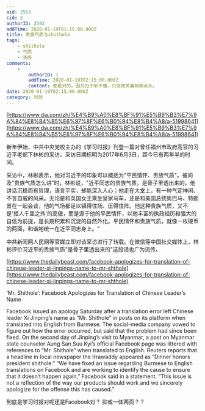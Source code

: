 ```yaml
---
aid: 2553
cid: 2
authorID: 2592
addTime: 2020-01-19T01:15:00.000Z
title: 贵族气质与shithole
tags:
    - shithole
    - 气质
    - 贵族
comments:
    -
        authorID: 1
        addTime: 2020-01-19T02:15:00.000Z
        content: 都是对的，因为包子听不懂，只会微笑着频频点头。
date: 2020-01-19T02:15:00.000Z
category: 时政
---
```


[https://www.dw.com/zh/%E4%B9%A0%E8%BF%91%E5%B9%B3%E7%9A%84%E8%B4%B5%E6%97%8F%E6%B0%94%E8%B4%A8/a-51998641](https://www.dw.com/zh/%E4%B9%A0%E8%BF%91%E5%B9%B3%E7%9A%84%E8%B4%B5%E6%97%8F%E6%B0%94%E8%B4%A8/a-51998641)

新年伊始，中共中央党校主办的《学习时报》刊登一篇对曾任福州市政府高官的习近平老部下林彬的采访。采访日期标明为2017年6月3日，距今已有两年半的时间。

采访中，林彬表示，他对习近平的印象可以概括为"平民情怀、贵族气质"。被问及"贵族气质怎么讲"时，林彬说，"近平同志的贵族气质，是骨子里透出来的。他讲话沉稳而有哲理，语言平实，却能深入人心；他走在大堂上，有一种气定神闲、不言自威的风采。无论是和英国女王乘坐皇家马车，还是和美国总统奥巴马、特朗普在一起会谈，他的气场都足以镇得住场、压得住阵。他这种贵族气质，又不是'拒人千里之外'的高傲，而是源于他的平民情怀，以他丰富的执政经历和强大的自信为前提，是长期积累和沉淀的自然外化。平民情怀和贵族气质，就像一枚硬币的两面，和谐地统一在近平同志身上。"

中共新闻网人民网等官媒立即对该采访进行了转载。在微信等中国社交媒体上，林彬评价习近平的贵族气质"是骨子里透出来的"这段话也广为流传。

[https://www.thedailybeast.com/facebook-apologizes-for-translation-of-chinese-leader-xi-jinpings-name-to-mr-shthole](https://www.thedailybeast.com/facebook-apologizes-for-translation-of-chinese-leader-xi-jinpings-name-to-mr-shthole)

‘Mr. Shithole’: Facebook Apologizes for Translation of Chinese Leader’s Name

Facebook issued an apology Saturday after a translation error left Chinese leader Xi Jinping’s name as “Mr. Shithole” in posts on its platform when translated into English from Burmese. The social-media company vowed to figure out how the error occurred, but said that the problem had since been fixed. On the second day of Jinping’s visit to Myanmar, a post on Myanmar state counselor Aung San Suu Kyi’s official Facebook page was littered with references to “Mr. Shithole” when translated to English. Reuters reports that a headline in local newspaper the Irrawaddy appeared as “Dinner honors president shithole.” “We have fixed an issue regarding Burmese to English translations on Facebook and are working to identify the cause to ensure that it doesn’t happen again,” Facebook said in a statement. “This issue is not a reflection of the way our products should work and we sincerely apologize for the offense this has caused.”

到底是学习时报对呢还是Facebook对？ 抑或一体两面？？
